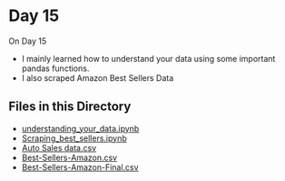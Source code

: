 # Day 15

On Day 15
- I mainly learned how to understand your data using some important pandas functions.
- I also scraped Amazon Best Sellers Data

## Files in this Directory

- [understanding_your_data.ipynb](understanding_your_data.ipynb)
- [Scraping_best_sellers.ipynb](Scraping_best_sellers.ipynb)
- [Auto Sales data.csv](Auto%20Sales%20data.csv)
- [Best-Sellers-Amazon.csv](Best-Sellers-Amazon.csv)
- [Best-Sellers-Amazon-Final.csv](Best-Sellers-Amazon-Final.csv)
